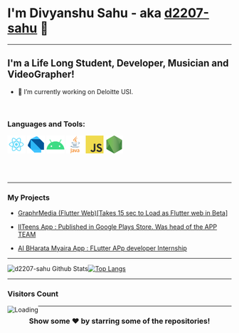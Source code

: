 # I'm Divyanshu Sahu - aka [d2207-sahu][website] 👋
---
## I'm a Life Long Student, Developer, Musician and VideoGrapher!
- 🔭 I’m currently working on Deloitte USI.

<!-- ### Connect with me:
[<img align="left" alt="codeSTACKr | Instagram" width="22px" src="https://cdn.jsdelivr.net/npm/simple-icons@4.8.0/icons/stackoverflow.svg" />][stackoverflow]
[<img align="left" alt="codeSTACKr | YouTube" width="22px" src="https://cdn.jsdelivr.net/npm/simple-icons@v3/icons/youtube.svg" />][youtube]
[<img align="left" alt="codeSTACKr | Twitter" width="22px" src="https://cdn.jsdelivr.net/npm/simple-icons@v3/icons/twitter.svg" />][twitter]
[<img align="left" alt="codeSTACKr | LinkedIn" width="22px" src="https://cdn.jsdelivr.net/npm/simple-icons@v3/icons/linkedin.svg" />][linkedin]
[<img align="left" alt="codeSTACKr | Instagram" width="22px" src="https://cdn.jsdelivr.net/npm/simple-icons@v3/icons/instagram.svg" />][instagram] -->

<br />

### Languages and Tools:

<code><img height="40" src="https://raw.githubusercontent.com/github/explore/80688e429a7d4ef2fca1e82350fe8e3517d3494d/topics/react/react.png"></code>
<code><img height="40" src="https://raw.githubusercontent.com/github/explore/80688e429a7d4ef2fca1e82350fe8e3517d3494d/topics/dart/dart.png"></code>
<code><img height="40" src="https://raw.githubusercontent.com/github/explore/80688e429a7d4ef2fca1e82350fe8e3517d3494d/topics/android/android.png"></code>
<code><img height="40" src="https://raw.githubusercontent.com/github/explore/80688e429a7d4ef2fca1e82350fe8e3517d3494d/topics/java/java.png"></code>
<code><img height="40" src="https://raw.githubusercontent.com/github/explore/80688e429a7d4ef2fca1e82350fe8e3517d3494d/topics/javascript/javascript.png"></code>
<code><img height="40" src="https://raw.githubusercontent.com/github/explore/80688e429a7d4ef2fca1e82350fe8e3517d3494d/topics/nodejs/nodejs.png"></code>

<br />
<br />

---

###  My Projects
<!-- BLOG-POST-LIST:START -->
- [GraphrMedia (Flutter Web)[Takes 15 sec to Load as Flutter web in Beta]](https://graphrmedia.in/)
<!-- BLOG-POST-LIST:END -->
<!-- BLOG-POST-LIST:START -->
- [IITeens App : Published in Google Plays Store. Was head of the APP TEAM](https://play.google.com/store/apps/details?id=com.iiteen.iiteen_app)
<!-- BLOG-POST-LIST:END -->
<!-- BLOG-POST-LIST:START -->
- [AI BHarata Myaira App : FLutter APp developer Internship](https://play.google.com/store/apps/details?id=com.aibharata.myaira)
<!-- BLOG-POST-LIST:END -->

---

<img align="left" alt="d2207-sahu Github Stats" src="https://github-readme-stats.vercel.app/api?username=d2207-sahu&theme=gotham&show_icons=true&count_private=true&hide=prs,issues" />


[![Top Langs](https://github-readme-stats.vercel.app/api/top-langs/?username=d2207-sahu&theme=gotham&hide=swift,objective-c)](https://github.com/d2207-sahu/github-readme-stats)

---

### Visitors Count
<img align="left" src = "https://profile-counter.glitch.me/d2207-sahu/count.svg" alt ="Loading">

---

<div align="center">

### Show some ❤️ by starring some of the repositories!

</div>

[stackoverflow]: https://stackoverflow.com/users/13139719/divyanshu-sahu
[website]: https://graphrmedia.in/
[twitter]: https://twitter.com/divyanshu_sahu_?s=09
[youtube]: https://youtube.com/graphrmedia
[instagram]: https://www.instagram.com/divyanshu2207/
[linkedin]: https://www.linkedin.com/in/divyanshusahu2207/


